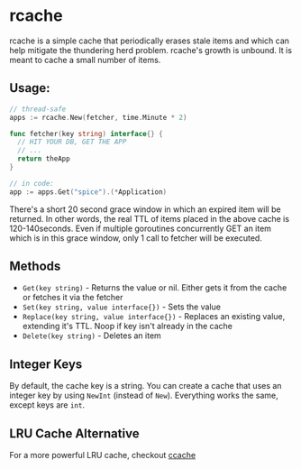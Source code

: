 # rcache

rcache is a simple cache that periodically erases stale items and which can help mitigate the thundering herd problem. rcache's growth is unbound. It is meant to cache a small number of items.


## Usage:

```go
// thread-safe
apps := rcache.New(fetcher, time.Minute * 2)

func fetcher(key string) interface{} {
  // HIT YOUR DB, GET THE APP
  // ...
  return theApp
}

// in code:
app := apps.Get("spice").(*Application)
```

There's a short 20 second grace window in which an expired item will be returned. In other words, the real TTL of items placed in the above cache is 120-140seconds. Even if multiple goroutines concurrently GET an item which is in this grace window, only 1 call to fetcher will be executed.

## Methods

- `Get(key string)` - Returns the value or nil. Either gets it from the cache or fetches it via the fetcher
- `Set(key string, value interface{})` - Sets the value
- `Replace(key string, value interface{})` - Replaces an existing value, extending it's TTL. Noop if key isn't already in the cache
- `Delete(key string)` - Deletes an item

## Integer Keys

By default, the cache key is a string. You can create a cache that uses an integer key by using `NewInt` (instead of `New`). Everything works the same, except keys are `int`.

## LRU Cache Alternative

For a more powerful LRU cache, checkout [ccache](https://github.com/karlseguin/ccache)
